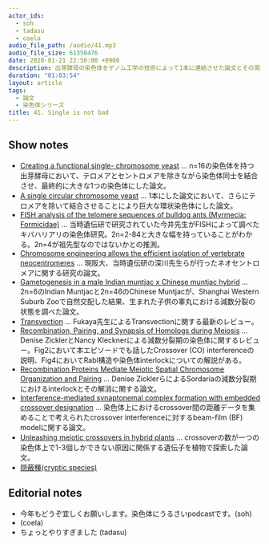 ```yaml
---
actor_ids:
  - soh
  - tadasu
  - coela
audio_file_path: /audio/41.mp3
audio_file_size: 61350476
date: 2020-01-21 22:50:00 +0900
description: 出芽酵母の染色体をゲノム工学の技術によって1本に連結させた論文とその周辺について話しました。
duration: "01:03:54"
layout: article
tags: 
  - 論文
  - 染色体シリーズ
title: 41. Single is not bad
---
```


## Show notes
- [Creating a functional single- chromosome yeast](https://www.ncbi.nlm.nih.gov/pubmed/30069045) ... n=16の染色体を持つ出芽酵母において、テロメアとセントロメアを除きながら染色体同士を結合させ、最終的に大きな1つの染色体にした論文。
- [A single circular chromosome yeast](https://www.ncbi.nlm.nih.gov/pubmed/30559437) ... 1本にした論文において、さらにテロメアを除いて結合させることにより巨大な環状染色体にした論文。
- [FISH analysis of the telomere sequences of bulldog ants (Myrmecia: Formicidae)](https://www.ncbi.nlm.nih.gov/pubmed/7587589) ... 当時遺伝研で研究されていた今井先生がFISHによって調べたキバハリアリの染色体研究。2n=2-84と大きな幅を持っていることがわかる。2n=4が祖先型なのではないかとの推測。
- [Chromosome engineering allows the efficient isolation of vertebrate neocentromeres](https://www.ncbi.nlm.nih.gov/pubmed/23499358) ... 現阪大、当時遺伝研の深川先生らが行ったネオセントロメアに関する研究の論文。
- [Gametogenesis in a male Indian muntjac x Chinese muntjac hybrid](https://www.ncbi.nlm.nih.gov/pubmed/7297121) ... 2n=6のIndian Muntjacと2n=46のChinese Muntjacが、Shanghai Western Suburb Zooで自然交配した結果、生まれた子供の睾丸における減数分裂の状態を調べた論文。
- [Transvection](https://www.ncbi.nlm.nih.gov/pubmed/29017034) ... Fukaya先生によるTransvectionに関する最新のレビュー。
- [Recombination, Pairing, and Synapsis of Homologs during Meiosis](https://www.ncbi.nlm.nih.gov/pubmed/25986558) ... Denise ZicklerとNancy Klecknerによる減数分裂期の染色体に関するレビュー。Fig2において本エピソードでも話したCrossover (CO) interferenceの説明、Fig4においてRabl構造や染色体interlockについての解説がある。
- [Recombination Proteins Mediate Meiotic Spatial Chromosome Organization and Pairing](https://www.cell.com/cell/fulltext/S0092-8674(10)00194-7) ... Denise ZicklerらによるSordariaの減数分裂期におけるinterlockとその解消に関する論文。
- [Interference-mediated synaptonemal complex formation with embedded crossover designation](https://www.ncbi.nlm.nih.gov/pmc/articles/PMC4250137/) ... 染色体上におけるcrossover間の距離データを集めることで考えられたcrossover interferenceに対するbeam-film (BF) modelに関する論文。
- [Unleashing meiotic crossovers in hybrid plants](https://www.pnas.org/content/115/10/2431) ... crossoverの数が一つの染色体上で1-3個しかできない原因に関係する遺伝子を植物で探索した論文。
- [隠蔽種(cryptic species)](https://www.weblio.jp/content/%E9%9A%A0%E8%94%BD%E7%A8%AE)

## Editorial notes
- 今年もどうぞ宜しくお願いします。染色体にうるさいpodcastです。(soh)
- (coela)
- ちょっとやりすぎました (tadasu)
